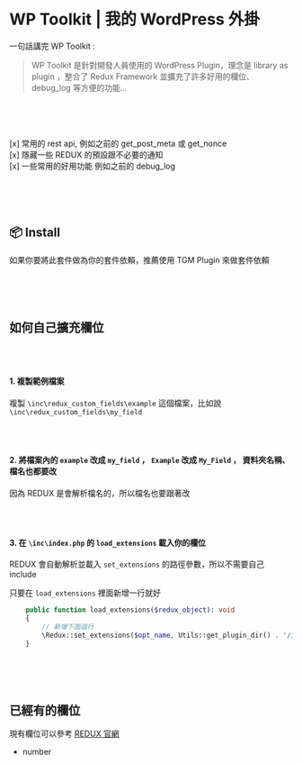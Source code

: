 # WP Toolkit | 我的 WordPress 外掛
一句話講完 WP Toolkit :

> WP Toolkit 是針對開發人員使用的 WordPress Plugin，理念是 library as plugin ，整合了 Redux Framework 並擴充了許多好用的欄位、debug_log 等方便的功能...

<br><br><br>

[x] 常用的 rest api, 例如之前的 get_post_meta 或 get_nonce <br>
[x] 隱藏一些 REDUX 的預設跟不必要的通知 <br>
[x] 一些常用的好用功能  例如之前的 debug_log <br>

<br><br><br>

## 📦 Install

如果你要將此套件做為你的套件依賴，推薦使用 TGM Plugin 來做套件依賴

<br><br><br>

## 如何自己擴充欄位

<br><br>

#### 1. 複製範例檔案

複製 `\inc\redux_custom_fields\example` 這個檔案，比如說 `\inc\redux_custom_fields\my_field`

<br><br>

#### 2. 將檔案內的 `example` 改成 `my_field` ， `Example` 改成 `My_Field` ， 資料夾名稱、檔名也都要改

因為 REDUX 是會解析檔名的，所以檔名也要跟著改

<br><br>

#### 3. 在 `\inc\index.php` 的 `load_extensions` 載入你的欄位

REDUX 會自動解析並載入 `set_extensions` 的路徑參數，所以不需要自己 include

只要在 `load_extensions` 裡面新增一行就好

```php
	public function load_extensions($redux_object): void
	{
		// 新增下面這行
		\Redux::set_extensions($opt_name, Utils::get_plugin_dir() . '/inc/redux_custom_fields/my_field');
	}
```

<br><br><br>

## 已經有的欄位

現有欄位可以參考 [REDUX 官網](https://devs.redux.io/core-fields/)

- number